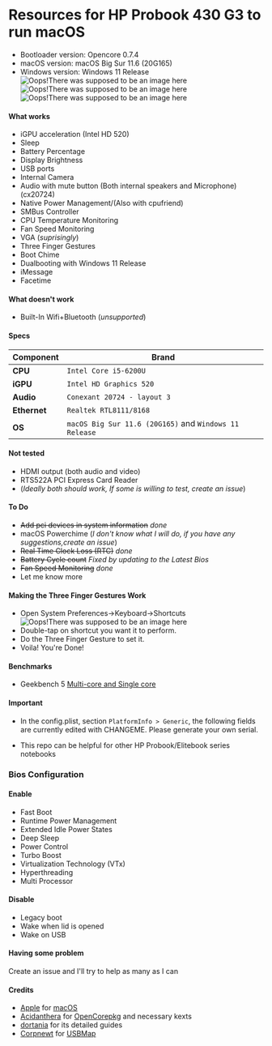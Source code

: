 Resources for HP Probook 430 G3 to run macOS
============================================

- Bootloader version: Opencore 0.7.4
- macOS version: macOS Big Sur 11.6 (20G165)
- Windows version: Windows 11 Release
![Oops!There was supposed to be an image here](https://i.imgur.com/8BIOnKE.png)
![Oops!There was supposed to be an image here](https://i.imgur.com/NDEFqBk.png)
![Oops!There was supposed to be an image here](https://i.imgur.com/EAKVfPD.png)

#### What works
- iGPU acceleration (Intel HD 520)
- Sleep
- Battery Percentage
- Display Brightness
- USB ports
- Internal Camera
- Audio with mute button (Both internal speakers and Microphone) (cx20724)
- Native Power Management/(Also with cpufriend)
- SMBus Controller
- CPU Temperature Monitoring
- Fan Speed Monitoring
- VGA (*suprisingly*)
- Three Finger Gestures
- Boot Chime
- Dualbooting with Windows 11 Release
- iMessage
- Facetime

#### What doesn't work
- Built-In Wifi+Bluetooth (*unsupported*)

#### Specs

| Component      | Brand                                                            |
|----------------|------------------------------------------------------------------|
| **CPU**        | `Intel Core i5-6200U ` |   
| **iGPU**       | `Intel HD Graphics 520 `                                         |
| **Audio**      | `Conexant 20724 - layout 3`                                      |
| **Ethernet**   | `Realtek RTL8111/8168`                                           |
| **OS**         | `macOS Big Sur 11.6 (20G165)` and `Windows 11 Release`|

#### Not tested
- HDMI output (both audio and video)
- RTS522A PCI Express Card Reader
- (*Ideally both should work, If some is willing to test, create an issue*)

#### To Do
- ~~Add pci devices in system information~~  *done*
- macOS Powerchime (*I don't know what I will do, if you have any suggestions,create an issue*)
- ~~Real Time Clock Loss (RTC)~~ *done*
- ~~Battery Cycle count~~ *Fixed by updating to the Latest Bios*
- ~~Fan Speed Monitoring~~ *done*
- Let me know more 

#### Making the Three Finger Gestures Work

- Open System Preferences->Keyboard->Shortcuts
![Oops!There was supposed to be an image here](https://i.imgur.com/R7nBLxH.png)
- Double-tap on shortcut you want it to perform.
- Do the Three Finger Gesture to set it.
- Voila! You're Done!
#### Benchmarks
- Geekbench 5 [Multi-core and Single core](https://browser.geekbench.com/v5/cpu/8013906)

#### Important
- In the config.plist, section `PlatformInfo > Generic`, the following fields are currently edited with CHANGEME. Please generate your own serial. 

- This repo can be helpful for other HP Probook/Elitebook series notebooks
 
### Bios Configuration


#### Enable

- Fast Boot
- Runtime Power Management
- Extended Idle Power States
- Deep Sleep
- Power Control
- Turbo Boost
- Virtualization Technology (VTx)
- Hyperthreading
- Multi Processor

 #### Disable
 
- Legacy boot
- Wake when lid is opened
- Wake on USB

#### Having some problem
Create an issue and I'll try to help as many as I can

#### Credits
- [Apple](https://apple.com) for [macOS](https://www.apple.com/macos/big-sur/)
- [Acidanthera](https://github.com/Acidanthera) for [OpenCorepkg](https://github.com/acidanthera/OpenCorePkg) and necessary kexts
- [dortania](https://github.com/dortania) for its detailed guides
- [Corpnewt](https://github.com/CorpNewt) for [USBMap](https://github.com/corpnewt/USBMap)
